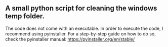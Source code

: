 A small python script for cleaning the windows temp folder.
-----------------------------------------------------------
The code does not come with an executable. In order to execute the code, I recommend using pyinstaller.
For a step-by-step guide on how to do so, check the pyinstaller manual: https://pyinstaller.org/en/stable/
